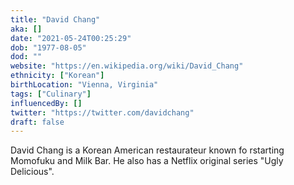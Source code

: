 ```yaml
---
title: "David Chang"
aka: []
date: "2021-05-24T00:25:29"
dob: "1977-08-05"
dod: ""
website: "https://en.wikipedia.org/wiki/David_Chang"
ethnicity: ["Korean"]
birthLocation: "Vienna, Virginia"
tags: ["Culinary"]
influencedBy: []
twitter: "https://twitter.com/davidchang"
draft: false
---
```


David Chang is a Korean American restaurateur known fo rstarting Momofuku and
Milk Bar. He also has a Netflix original series "Ugly Delicious".
